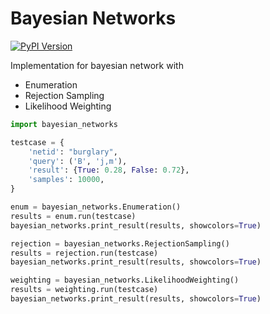 # Bayesian Networks
[![PyPI Version](https://img.shields.io/pypi/v/bayesian-networks?label=PyPI&logo=pypi)](https://pypi.org/project/bayesian-networks/)

Implementation for bayesian network with 

  - Enumeration
  - Rejection Sampling
  - Likelihood Weighting

```python
import bayesian_networks

testcase = {
    'netid': "burglary",
    'query': ('B', 'j,m'),
    'result': {True: 0.28, False: 0.72},
    'samples': 10000,
}

enum = bayesian_networks.Enumeration()
results = enum.run(testcase)
bayesian_networks.print_result(results, showcolors=True)

rejection = bayesian_networks.RejectionSampling()
results = rejection.run(testcase)
bayesian_networks.print_result(results, showcolors=True)

weighting = bayesian_networks.LikelihoodWeighting()
results = weighting.run(testcase)
bayesian_networks.print_result(results, showcolors=True)
```
